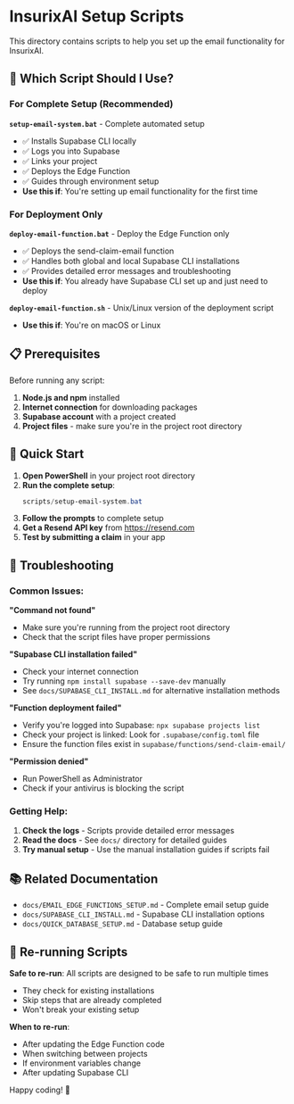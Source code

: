 # InsurixAI Setup Scripts

This directory contains scripts to help you set up the email functionality for InsurixAI.

## 🎯 Which Script Should I Use?

### For Complete Setup (Recommended)
**`setup-email-system.bat`** - Complete automated setup
- ✅ Installs Supabase CLI locally  
- ✅ Logs you into Supabase
- ✅ Links your project
- ✅ Deploys the Edge Function
- ✅ Guides through environment setup
- **Use this if**: You're setting up email functionality for the first time

### For Deployment Only
**`deploy-email-function.bat`** - Deploy the Edge Function only
- ✅ Deploys the send-claim-email function
- ✅ Handles both global and local Supabase CLI installations
- ✅ Provides detailed error messages and troubleshooting
- **Use this if**: You already have Supabase CLI set up and just need to deploy

**`deploy-email-function.sh`** - Unix/Linux version of the deployment script
- **Use this if**: You're on macOS or Linux

## 📋 Prerequisites

Before running any script:

1. **Node.js and npm** installed
2. **Internet connection** for downloading packages
3. **Supabase account** with a project created
4. **Project files** - make sure you're in the project root directory

## 🚀 Quick Start

1. **Open PowerShell** in your project root directory
2. **Run the complete setup**:
   ```powershell
   scripts/setup-email-system.bat
   ```
3. **Follow the prompts** to complete setup
4. **Get a Resend API key** from https://resend.com
5. **Test by submitting a claim** in your app

## 🔧 Troubleshooting

### Common Issues:

**"Command not found"**
- Make sure you're running from the project root directory
- Check that the script files have proper permissions

**"Supabase CLI installation failed"**
- Check your internet connection
- Try running `npm install supabase --save-dev` manually
- See `docs/SUPABASE_CLI_INSTALL.md` for alternative installation methods

**"Function deployment failed"**
- Verify you're logged into Supabase: `npx supabase projects list`
- Check your project is linked: Look for `.supabase/config.toml` file
- Ensure the function files exist in `supabase/functions/send-claim-email/`

**"Permission denied"**
- Run PowerShell as Administrator
- Check if your antivirus is blocking the script

### Getting Help:

1. **Check the logs** - Scripts provide detailed error messages
2. **Read the docs** - See `docs/` directory for detailed guides
3. **Try manual setup** - Use the manual installation guides if scripts fail

## 📚 Related Documentation

- `docs/EMAIL_EDGE_FUNCTIONS_SETUP.md` - Complete email setup guide
- `docs/SUPABASE_CLI_INSTALL.md` - Supabase CLI installation options
- `docs/QUICK_DATABASE_SETUP.md` - Database setup guide

## 🔄 Re-running Scripts

**Safe to re-run**: All scripts are designed to be safe to run multiple times
- They check for existing installations
- Skip steps that are already completed  
- Won't break your existing setup

**When to re-run**:
- After updating the Edge Function code
- When switching between projects
- If environment variables change
- After updating Supabase CLI

Happy coding! 🎉 